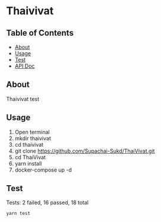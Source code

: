 # Thaivivat

## Table of Contents

- [About](#about)
- [Usage](#usage)
- [Test](#test)
- [API Doc](#https://github.com/Supachai-Sukd/ThaiVivat/blob/master/DOCUMENTATION.md)

## About <a name = "about"></a>

Thaivivat test

## Usage <a name = "usage"></a>

1. Open terminal
2. mkdir thaivivat
3. cd thaivivat
4. git clone https://github.com/Supachai-Sukd/ThaiVivat.git
5. cd ThaiVivat
6. yarn install
7. docker-compose up -d

## Test <a name = "test"></a>

Tests: 2 failed, 16 passed, 18 total

``
yarn test
``

